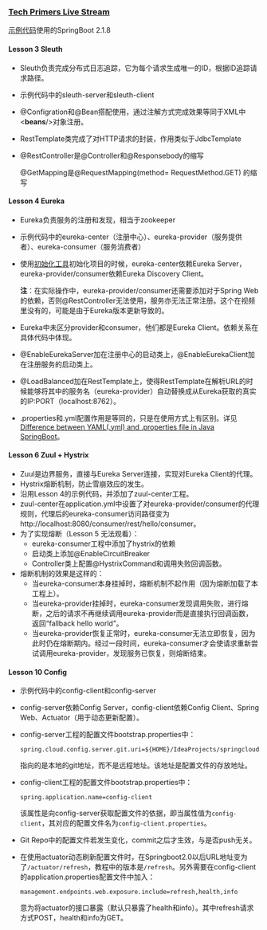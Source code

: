 ### [Tech Primers Live Stream](https://www.youtube.com/playlist?list=PLTyWtrsGknYdZlO7LAZFEElWkEk59Y2ak)

[示例代码](https://github.com/dingl-designer/springcloud)使用的SpringBoot 2.1.8



#### Lesson 3 Sleuth

* Sleuth负责完成分布式日志追踪，它为每个请求生成唯一的ID，根据ID追踪请求路径。
* 示例代码中的sleuth-server和sleuth-client
* @Configration和@Bean搭配使用，通过注解方式完成效果等同于XML中<**beans**/>对象注册。

* RestTemplate类完成了对HTTP请求的封装，作用类似于JdbcTemplate

* @RestController是@Controller和@Responsebody的缩写

  @GetMapping是@RequestMapping(method= RequestMethod.GET) 的缩写

#### Lesson 4 Eureka

* Eureka负责服务的注册和发现，相当于zookeeper

* 示例代码中的eureka-center（注册中心）、eureka-provider（服务提供者）、eureka-consumer（服务消费者）

* 使用[初始化工具](https://start.spring.io/)初始化项目的时候，eureka-center依赖Eureka Server，eureka-provider/consumer依赖Eureka Discovery Client。

  **注**：在实际操作中，eureka-provider/consumer还需要添加对于Spring Web的依赖，否则@RestController无法使用，服务亦无法正常注册。这个在视频里没有的，可能是由于Eureka版本更新导致的。

* Eureka中未区分provider和consumer，他们都是Eureka Client。依赖关系在具体代码中体现。

* @EnableEurekaServer加在注册中心的启动类上，@EnableEurekaClient加在注册服务的启动类上。

* @LoadBalanced加在RestTemplate上，使得RestTemplate在解析URL的时候能够将其中的服务名（eureka-provider）自动替换成从Eureka获取的真实的IP:PORT（localhost:8762）。

* .properties和.yml配置作用是等同的，只是在使用方式上有区别。详见[Difference between YAML(.yml) and .properties file in Java SpringBoot](https://www.geeksforgeeks.org/difference-between-yaml-yml-and-properties-file-in-java-springboot/)。

#### Lesson 6 Zuul + Hystrix

* Zuul是边界服务，直接与Eureka Server连接，实现对Eureka Client的代理。
* Hystrix熔断机制，防止雪崩效应的发生。
* 沿用Lesson 4的示例代码，并添加了zuul-center工程。
* zuul-center在application.yml中设置了对eureka-provider/consumer的代理规则，代理后的eureka-consumer访问路径变为http://localhost:8080/consumer/rest/hello/consumer。
* 为了实现熔断（Lesson 5 无法观看）：
  * eureka-consumer工程中添加了hystrix的依赖
  * 启动类上添加@EnableCircuitBreaker
  * Controller类上配置@HystrixCommand和调用失败回调函数。
* 熔断机制的效果是这样的：
  * 当eureka-consumer本身挂掉时，熔断机制不起作用（因为熔断加载了本工程上）。
  * 当eureka-provider挂掉时，eureka-consumer发现调用失败，进行熔断，之后的请求不再继续调用eureka-provider而是直接执行回调函数，返回“fallback hello world”。
  * 当eureka-provider恢复正常时，eureka-consumer无法立即恢复，因为此时仍在熔断期内。经过一段时间，eureka-consumer才会使请求重新尝试调用eureka-provider，发现服务已恢复，则熔断结束。

#### Lesson 10 Config

* 示例代码中的config-client和config-server

* config-server依赖Config Server，config-client依赖Config Client、Spring Web、Actuator（用于动态更新配置）。

* config-server工程的配置文件bootstrap.properties中：

  ```properties
  spring.cloud.config.server.git.uri=${HOME}/IdeaProjects/springcloud
  ```

  指向的是本地的git地址，而不是远程地址。该地址是配置文件的存放地址。

* config-client工程的配置文件bootstrap.properties中：

  ```properties
  spring.application.name=config-client
  ```

  该属性是向config-server获取配置文件的依据，即当属性值为`config-client`，其对应的配置文件名为`config-client.properties`。

* Git Repo中的配置文件若发生变化，commit之后才生效，与是否push无关。

* 在使用actuator动态刷新配置文件时，在Springboot2.0以后URL地址变为了`/actuator/refresh`，教程中的版本是`/refresh`。另外需要在config-client的application.properties配置文件中加入：

  ```properties
  management.endpoints.web.exposure.include=refresh,health,info
  ```

  意为将actuator的接口暴露（默认只暴露了health和info）。其中refresh请求方式POST，health和info为GET。

  

